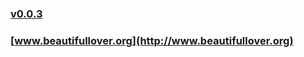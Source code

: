 ### [v0.0.3](https://github.com/littleflute/bat/edit/master/README.md)
### [www.beautifullover.org](http://www.beautifullover.org)
